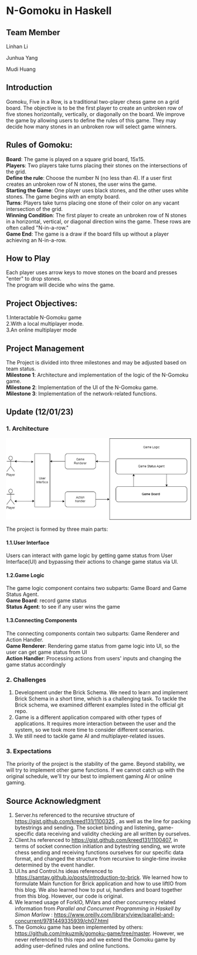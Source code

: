 # N-Gomoku in Haskell

## Team Member
Linhan Li

Junhua Yang

Mudi Huang
## Introduction
Gomoku, Five in a Row, is a traditional two-player chess game on a grid board. The objective is to be the first player to create an unbroken row of five stones horizontally, vertically, or diagonally on the board. We improve the game by allowing users to define the rules of this game. They may decide how many stones in an unbroken row will select game winners. 

## Rules of Gomoku:
**Board**: The game is played on a square grid board, 15x15.<br>
**Players**: Two players take turns placing their stones on the intersections of the grid.<br>
**Define the rule**: Choose the number N (no less than 4). If a user first creates an unbroken row of N stones, the user wins the game.<br>
**Starting the Game**: One player uses black stones, and the other uses white stones. The game begins with an empty board.<br>
**Turns**: Players take turns placing one stone of their color on any vacant intersection of the grid.<br>
**Winning Condition**: The first player to create an unbroken row of N stones in a horizontal, vertical, or diagonal direction wins the game. These rows are often called "N-in-a-row."<br>
**Game End**: The game is a draw if the board fills up without a player achieving an N-in-a-row.<br>

## How to Play
Each player uses arrow keys to move stones on the board and presses "enter" to drop stones.<br>
The program will decide who wins the game.<br>

## Project Objectives:
1.Interactable N-Gomoku game<br>
2.With a local multiplayer mode.<br>
3.An online multiplayer mode<br>

## Project Management
The Project is divided into three milestones and may be adjusted based on team status.<br>
	**Milestone 1**:  Architecture and implementation of the logic of the N-Gomoku game.<br>
	**Milestone 2**:  Implementation of the UI of the N-Gomoku game.<br>
	**Milestone 3**:  Implementation of the network-related functions.<br>

## Update (12/01/23)
### 1. Architecture
![ga2](./docs/game_architecture_solid.png)

The project is formed by three main parts:<br>
#### 1.1.User Interface
Users can interact with game logic by getting game status from User Interface(UI) and bypassing their actions to change game status via UI.<br>
#### 1.2.Game Logic
The game logic component contains two subparts: Game Board and Game Status Agent. <br>
**Game Board**: record game status <br>
**Status Agent**: to see if any user wins the game <br>
#### 1.3.Connecting Components
The connecting components contain two subparts: Game Renderer and Action Handler. <br>
**Game Renderer**: Rendering game status from game logic into UI, so the user can get game status from UI <br>
**Action Handler**: Processing actions from users' inputs and changing the game status accordingly <br>

### 2. Challenges
1. Development under the Brick Schema. We need to learn and implement Brick Schema in a short time, which is a challenging task. To tackle the Brick schema, we examined different examples listed in the official git repo.<br>
2. Game is a different application compared with other types of applications. It requires more interaction between the user and the system, so we took more time to consider different scenarios. <br>
3. We still need to tackle game AI and multiplayer-related issues.<br>

### 3. Expectations
The priority of the project is the stability of the game. Beyond stability, we will try to implement other game functions. If we cannot catch up with the original schedule, we'll try our best to implement gaming AI or online gaming.


## Source Acknowledgment
1. Server.hs referenced to the recursive structure of https://gist.github.com/kreed131/1100325 , as well as the line for packing bytestrings and sending. The socket binding and listening, game-specific data receiving and validity checking are all written by ourselves. <br>
2. Client.hs referenced to https://gist.github.com/kreed131/1100407, in terms of socket connection initiation and bytestring sending, we wrote chess sending and receiving functions ourselves for our specific data format, and changed the structure from recursive to single-time invoke determined by the event handler. <br>
3. UI.hs and Control.hs ideas referenced to https://samtay.github.io/posts/introduction-to-brick. We learned how to formulate Main function for Brick application and how to use liftIO from this blog. We also learned how to put ui, handlers and board together from this blog. However, our code is original. <br>
4. We learned usage of ForkIO, MVars and other concurrency related information from *Parallel and Concurrent Programming in Haskell by Simon Marlow* : https://www.oreilly.com/library/view/parallel-and-concurrent/9781449335939/ch07.html <br>
5. The Gomoku game has been implemented by others: https://github.com/mkuzmik/gomoku-game/tree/master. However, we never referenced to this repo and we extend the Gomoku game by adding user-defined rules and online functions. <br>
   
